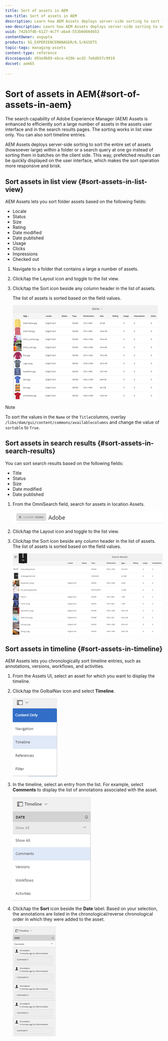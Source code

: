 ```yaml
---
title: Sort of assets in AEM
seo-title: Sort of assets in AEM
description: Learn how AEM Assets deploys server-side sorting to sort folder assets or a search query at one go instead of sorting them in batches on the client side.
seo-description: Learn how AEM Assets deploys server-side sorting to sort folder assets or a search query at one go instead of sorting them in batches on the client side.
uuid: 742b3fdb-6127-4c7f-aba4-553b0d664b53
contentOwner: asgupta
products: SG_EXPERIENCEMANAGER/6.5/ASSETS
topic-tags: managing-assets
content-type: reference
discoiquuid: d91e9b89-ebca-4296-acd2-7e6d657c9919
docset: aem65

---
```


# Sort of assets in AEM{#sort-of-assets-in-aem}

The search capability of Adobe Experience Manager (AEM) Assets is enhanced to efficiently sort a large number of assets in the assets user interface and in the search results pages. The sorting works in list view only. You can also sort timeline entries.

AEM Assets deploys server-side sorting to sort the entire set of assets (howsoever large) within a folder or a search query at one go instead of sorting them in batches on the client side. This way, prefetched results can be quickly displayed on the user interface, which makes the sort operation more responsive and brisk.

## Sort assets in list view {#sort-assets-in-list-view}

AEM Assets lets you sort folder assets based on the following fields:

* Locale
* Status
* Size
* Rating
* Date modified
* Date published
* Usage
* Clicks
* Impressions
* Checked out

1. Navigate to a folder that contains a large a number of assets.
1. Click/tap the Layout icon and toggle to the list view.
1. Click/tap the Sort icon beside any column header in the list of assets.

   The list of assets is sorted based on the field values.

   ![](assets/chlimage_1-166.png)

>[!NOTE]
>
>To sort the values in the `Name` or the `Title`columns, overlay `/libs/dam/gui/content/commons/availablecolumns` and change the value of `sortable` to `True`.

## Sort assets in search results {#sort-assets-in-search-results}

You can sort search results based on the following fields:

* Title
* Status
* Size
* Date modified
* Date published

1. From the OmniSearch field, search for assets in location Assets.

   ![](assets/chlimage_1-167.png)

1. Click/tap the Layout icon and toggle to the list view.
1. Click/tap the Sort icon beside any column header in the list of assets. The list of assets is sorted based on the field values.

   ![](assets/chlimage_1-168.png)

## Sort assets in timeline {#sort-assets-in-timeline}

AEM Assets lets you chronologically sort timeline entries, such as annotations, versions, workflows, and activities.

1. From the Assets UI, select an asset for which you want to display the timeline.
1. Click/tap the GolbalNav icon and select **Timeline**.

   ![](assets/chlimage_1-169.png)

1. In the timeline, select an entry from the list. For example, select **Comments** to display the list of annotations associated with the asset. 

   ![](assets/chlimage_1-170.png)

1. Click/tap the **Sort** icon beside the **Date** label. Based on your selection, the annotations are listed in the chronological/reverse chronological order in which they were added to the asset.

   ![](assets/chlimage_1-171.png)

